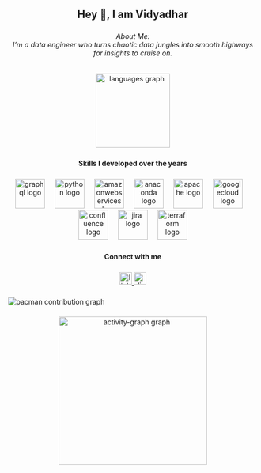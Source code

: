<h2 align="center">Hey 👋, I am Vidyadhar</h2>

###

<h6 align="center">About Me:<br>I’m a data engineer who turns chaotic data jungles into smooth highways for insights to cruise on.</h6>

###

<div align="center">
  <img src="https://github-readme-stats.vercel.app/api/top-langs?username=vidyuthmk&locale=en&hide_title=false&layout=compact&card_width=320&langs_count=5&theme=dracula&hide_border=false&order=2" height="150" alt="languages graph"  />
</div>

###

<h4 align="center">Skills I developed over the years</h4>

###

<div align="center">
  <img src="https://skillicons.dev/icons?i=graphql" height="60" alt="graphql logo"  />
  <img width="12" />
  <img src="https://skillicons.dev/icons?i=py" height="60" alt="python logo"  />
  <img width="12" />
  <img src="https://skillicons.dev/icons?i=aws" height="60" alt="amazonwebservices logo"  />
  <img width="12" />
  <img src="https://cdn.jsdelivr.net/gh/devicons/devicon/icons/anaconda/anaconda-original.svg" height="60" alt="anaconda logo"  />
  <img width="12" />
  <img src="https://cdn.jsdelivr.net/gh/devicons/devicon/icons/apache/apache-original.svg" height="60" alt="apache logo"  />
  <img width="12" />
  <img src="https://cdn.jsdelivr.net/gh/devicons/devicon/icons/googlecloud/googlecloud-original.svg" height="60" alt="googlecloud logo"  />
  <img width="12" />
  <img src="https://cdn.jsdelivr.net/gh/devicons/devicon/icons/confluence/confluence-original.svg" height="60" alt="confluence logo"  />
  <img width="12" />
  <img src="https://cdn.jsdelivr.net/gh/devicons/devicon/icons/jira/jira-original.svg" height="60" alt="jira logo"  />
  <img width="12" />
  <img src="https://cdn.jsdelivr.net/gh/devicons/devicon/icons/terraform/terraform-original.svg" height="60" alt="terraform logo"  />
</div>

###

<h4 align="center">Connect with me</h4>

###

<div align="center">
  <a href="https://de.linkedin.com/in/vidyadhar-kadasani-a26b5588" target="_blank">
    <img src="https://img.shields.io/static/v1?message=LinkedIn&logo=linkedin&label=&color=0077B5&logoColor=white&labelColor=&style=for-the-badge" height="25" alt="linkedin logo"  />
  </a>
  <img src="https://img.shields.io/static/v1?message=Discord&logo=discord&label=&color=7289DA&logoColor=white&labelColor=&style=for-the-badge" height="25" alt="discord logo"  />
</div>

###

<picture>
  <source media="(prefers-color-scheme: dark)" srcset="https://raw.githubusercontent.com/vidyuthmk/about-me/output/pacman-contribution-graph-dark.svg">
  <source media="(prefers-color-scheme: light)" srcset="https://raw.githubusercontent.com/vidyuthmk/about-me/output/pacman-contribution-graph.svg">
  <img alt="pacman contribution graph" src="https://raw.githubusercontent.com/vidyuthmk/about-me/output/pacman-contribution-graph.svg">
</picture>

###

<div align="center">
  <img src="https://github-readme-activity-graph.vercel.app/graph?username=vidyuthmk&radius=16&theme=react&area=true&order=5" height="300" alt="activity-graph graph"  />
</div>

###


<!--
**vidyuthmk/vidyuthmk** is a ✨ _special_ ✨ repository because its `README.md` (this file) appears on your GitHub profile.

Here are some ideas to get you started:

- 🔭 I’m currently working on ...
- 🌱 I’m currently learning ...
- 👯 I’m looking to collaborate on ...
- 🤔 I’m looking for help with ...
- 💬 Ask me about ...
- 📫 How to reach me: ...
- 😄 Pronouns: ...
- ⚡ Fun fact: ...
-->
